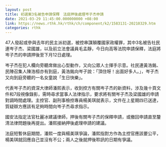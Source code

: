 ```yaml
---
layout: post
title: 初選案3名被告申請保釋　法庭押後處理岑子杰申請　
date: 2021-03-29 11:45:00.000000000 +08:00
link: https://news.rthk.hk/rthk/ch/component/k2/1583131-20210329.htm
categories: rthk
---
```


47人發起或參與去年的民主派初選，被控串謀顛覆國家政權罪，其中3名被告社民連岑子杰、梁國雄，以及前立法會議員毛孟靜，今日向高等法院申請保釋，法庭將岑子杰的申請押後至下月12日處理。

岑子杰在犯人欄向旁聽席做出心型動作，又向公眾人士揮手示意。社民連黃浩銘、民陣召集人陳浩桓亦有到庭，黃浩銘向岑子說：「頂住呀！出面好多人。」，岑子杰又向到庭旁聽的一名女童說「生日快樂」。

代表岑子杰的資深大律師潘熙表示，收到控方有關岑子杰的新資料，涉及幾十頁文件和7段視像錄影，需時尋求當事人法律指示，要求將有關岑子杰及梁國雄的申請對調時間處理。主控官、副刑事檢控專員楊美琪就表示，文件在上星期四已送達，質疑辯方應該有足夠時間向岑子杰尋求指示。

國安法指定法官杜麗冰建議律師，押後有關岑子杰的保釋申請，或撤回申請直至釐清法律問題後再提出。潘熙接納押後處理申請的建議。

法庭短暫休庭期間，潘熙一度與楊美琪爭論，潘熙指對方作為主控官應該要公平，楊美琪就回應自己並沒有不公；兩人之後就押後聆訊的日期有爭議。
